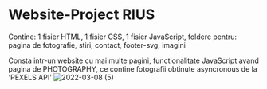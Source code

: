 # Website-Project RIUS

Contine: 1 fisier HTML, 1 fisier CSS, 1 fisier JavaScript, foldere pentru: pagina de fotografie, stiri, contact, footer-svg, imagini

Consta intr-un website cu mai multe pagini, functionalitate JavaScript avand pagina de PHOTOGRAPHY, ce contine fotografii obtinute asyncronous de la 'PEXELS API'
![2022-03-08 (5)](https://user-images.githubusercontent.com/71931876/157217446-613599ac-0681-45e5-81bd-e1361149d37e.png)
